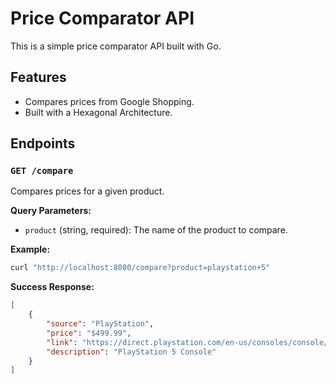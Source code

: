 
# Price Comparator API

This is a simple price comparator API built with Go.

## Features

- Compares prices from Google Shopping.
- Built with a Hexagonal Architecture.

## Endpoints

### `GET /compare`

Compares prices for a given product.

**Query Parameters:**

- `product` (string, required): The name of the product to compare.

**Example:**

```bash
curl "http://localhost:8080/compare?product=playstation+5"
```

**Success Response:**

```json
[
    {
        "source": "PlayStation",
        "price": "$499.99",
        "link": "https://direct.playstation.com/en-us/consoles/console/playstation5-console.3006634",
        "description": "PlayStation 5 Console"
    }
]
```
